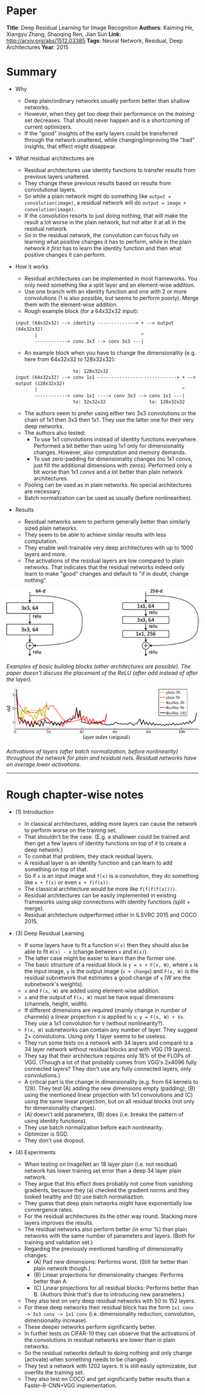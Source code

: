 # Paper

**Title**: Deep Residual Learning for Image Recognition
**Authors**: Kaiming He, Xiangyu Zhang, Shaoqing Ren, Jian Sun
**Link**: http://arxiv.org/abs/1512.03385
**Tags**: Neural Network, Residual, Deep Architectures
**Year**: 2015

# Summary

* Why
  * Deep plain/ordinary networks usually perform better than shallow networks.
  * However, when they get too deep their performance on the *training* set decreases. That should never happen and is a shortcoming of current optimizers.
  * If the "good" insights of the early layers could be transferred through the network unaltered, while changing/improving the "bad" insights, that effect might disappear.

* What residual architectures are
  * Residual architectures use identity functions to transfer results from previous layers unaltered.
  * They change these previous results based on results from convolutional layers.
  * So while a plain network might do something like `output = convolution(image)`, a residual network will do `output = image + convolution(image)`.
  * If the convolution resorts to just doing nothing, that will make the result a lot worse in the plain network, but not alter it at all in the residual network.
  * So in the residual network, the convolution can focus fully on learning what positive changes it has to perform, while in the plain network it *first* has to learn the identity function and then what positive changes it can perform.

* How it works
  * Residual architectures can be implemented in most frameworks. You only need something like a split layer and an element-wise addition.
  * Use one branch with an identity function and one with 2 or more convolutions (1 is also possible, but seems to perform poorly). Merge them with the element-wise addition.
  * Rough example block (for a 64x32x32 input):
  ```
  input (64x32x32) --> identity --------------> + --> output (64x32x32)
         |                                      ^
         ------------> conv 3x3 --> conv 3x3 ---|
  ```
  * An example block when you have to change the dimensionality (e.g. here from 64x32x32 to 128x32x32):
  ```
                       to: 128x32x32
  input (64x32x32) --> conv 1x1 -----------------------------> + --> output (128x32x32)
         |                                                     ^
         ------------> conv 1x1 ----> conv 3x3 --> conv 1x1 ---|
                       to: 32x32x32                to: 128x32x32
  ```  
  * The authors seem to prefer using either two 3x3 convolutions or the chain of 1x1 then 3x3 then 1x1. They use the latter one for their very deep networks.
  * The authors also tested:
    * To use 1x1 convolutions instead of identity functions everywhere. Performed a bit better than using 1x1 only for dimensionality changes. However, also computation and memory demands.
    * To use zero-padding for dimensionality changes (no 1x1 convs, just fill the additional dimensions with zeros). Performed only a bit worse than 1x1 convs and a lot better than plain network architectures.
  * Pooling can be used as in plain networks. No special architectures are necessary.
  * Batch normalization can be used as usually (before nonlinearities).

* Results
  * Residual networks seem to perform generally better than similarly sized plain networks.
  * They seem to be able to achieve similar results with less computation.
  * They enable well-trainable very deep architectures with up to 1000 layers and more.
  * The activations of the residual layers are low compared to plain networks. That indicates that the residual networks indeed only learn to make "good" changes and default to "if in doubt, change nothing".


![Building blocks](images/Deep_Residual_Learning_for_Image_Recognition__building_blocks.png?raw=true "Building blocks")

*Examples of basic building blocks (other architectures are possible). The paper doesn't discuss the placement of the ReLU (after add instead of after the layer).*


![Activations](images/Deep_Residual_Learning_for_Image_Recognition__activations.png?raw=true "Activations")

*Activations of layers (after batch normalization, before nonlinearity) throughout the network for plain and residual nets. Residual networks have on average lower activations.*

-------------------------

# Rough chapter-wise notes

* (1) Introduction
  * In classical architectures, adding more layers can cause the network to perform worse on the training set.
  * That shouldn't be the case. (E.g. a shallower could be trained and then get a few layers of identity functions on top of it to create a deep network.)
  * To combat that problem, they stack residual layers.
  * A residual layer is an identity function and can learn to add something on top of that.
  * So if `x` is an input image and `f(x)` is a convolution, they do something like `x + f(x)` or even `x + f(f(x))`.
  * The classical architecture would be more like `f(f(f(f(x))))`.
  * Residual architectures can be easily implemented in existing frameworks using skip connections with identity functions (split + merge).
  * Residual architecture outperformed other in ILSVRC 2015 and COCO 2015.

* (3) Deep Residual Learning
  * If some layers have to fit a function `H(x)` then they should also be able to fit `H(x) - x` (change between `x` and `H(x)`).
  * The latter case might be easier to learn than the former one.
  * The basic structure of a residual block is `y = x + F(x, W)`, where `x` is the input image, `y` is the output image (`x + change`) and `F(x, W)` is the residual subnetwork that estimates a good change of `x` (W are the subnetwork's weights).
  * `x` and `F(x, W)` are added using element-wise addition.
  * `x` and the output of `F(x, W)` must be have equal dimensions (channels, height, width).
  * If different dimensions are required (mainly change in number of channels) a linear projection `V` is applied to `x`: `y = F(x, W) + Vx`. They use a 1x1 convolution for `V` (without nonlinearity?).
  * `F(x, W)` subnetworks can contain any number of layer. They suggest 2+ convolutions. Using only 1 layer seems to be useless.
  * They run some tests on a network with 34 layers and compare to a 34 layer network without residual blocks and with VGG (19 layers).
  * They say that their architecture requires only 18% of the FLOPs of VGG. (Though a lot of that probably comes from VGG's 2x4096 fully connected layers? They don't use any fully connected layers, only convolutions.)
  * A critical part is the change in dimensionality (e.g. from 64 kernels to 128). They test (A) adding the new dimensions empty (padding), (B) using the mentioned linear projection with 1x1 convolutions and (C) using the same linear projection, but on all residual blocks (not only for dimensionality changes).
  * (A) doesn't add parameters, (B) does (i.e. breaks the pattern of using identity functions).
  * They use batch normalization before each nonlinearity.
  * Optimizer is SGD.
  * They don't use dropout.

* (4) Experiments
  * When testing on ImageNet an 18 layer plain (i.e. not residual) network has lower training set error than a deep 34 layer plain network.
  * They argue that this effect does probably not come from vanishing gradients, because they (a) checked the gradient norms and they looked healthy and (b) use batch normaliaztion.
  * They guess that deep plain networks might have exponentially low convergence rates.
  * For the residual architectures its the other way round. Stacking more layers improves the results.
  * The residual networks also perform better (in error %) than plain networks with the same number of parameters and layers. (Both for training and validation set.)
  * Regarding the previously mentioned handling of dimensionality changes:
    * (A) Pad new dimensions: Performs worst. (Still far better than plain network though.)
    * (B) Linear projections for dimensionality changes: Performs better than A.
    * (C) Linear projections for all residual blocks: Performs better than B. (Authors think that's due to introducing new parameters.)
  * They also test on very deep residual networks with 50 to 152 layers.
  * For these deep networks their residual block has the form `1x1 conv -> 3x3 conv -> 1x1 conv` (i.e. dimensionality reduction, convolution, dimensionality increase).
  * These deeper networks perform significantly better.
  * In further tests on CIFAR-10 they can observe that the activations of the convolutions in residual networks are lower than in plain networks.
  * So the residual networks default to doing nothing and only change (activate) when something needs to be changed.
  * They test a network with 1202 layers. It is still easily optimizable, but overfits the training set.
  * They also test on COCO and get significantly better results than a Faster-R-CNN+VGG implementation.
